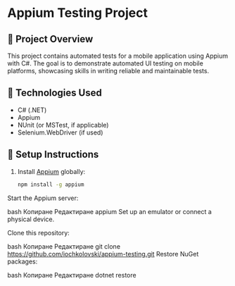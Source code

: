 # Appium Testing Project

## 📌 Project Overview
This project contains automated tests for a mobile application using Appium with C#. The goal is to demonstrate automated UI testing on mobile platforms, showcasing skills in writing reliable and maintainable tests.

## 🚀 Technologies Used
- C# (.NET)
- Appium
- NUnit (or MSTest, if applicable)
- Selenium.WebDriver (if used)

## 🔧 Setup Instructions
1. Install [Appium](https://appium.io/) globally:
   ```bash
   npm install -g appium
Start the Appium server:

bash
Копиране
Редактиране
appium
Set up an emulator or connect a physical device.

Clone this repository:

bash
Копиране
Редактиране
git clone https://github.com/iochkolovski/appium-testing.git
Restore NuGet packages:

bash
Копиране
Редактиране
dotnet restore
